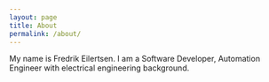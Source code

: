 ```yaml
---
layout: page
title: About
permalink: /about/
---
```


My name is Fredrik Eilertsen. I am a Software Developer, Automation Engineer with electrical engineering background.